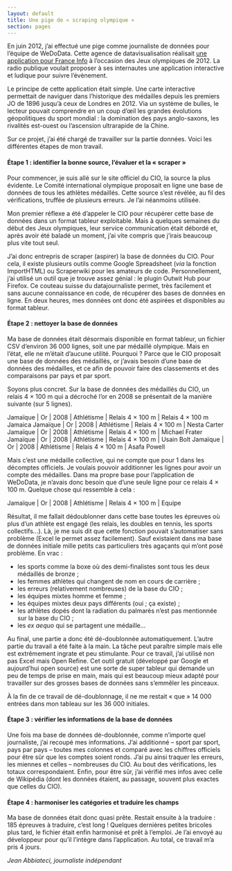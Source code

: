 ```yaml
---
layout: default
title: Une pige de « scraping olympique »
section: pages
---
```


En juin 2012, j’ai effectué une pige comme journaliste de données pour l’équipe de WeDoData. Cette agence de datavisualisation réalisait [une application pour France Info](http://www.franceinfo.fr/jeux-olympiques/medailles) à l’occasion des Jeux olympiques de 2012. La radio publique voulait proposer à ses internautes une application interactive et ludique pour suivre l’évènement.

Le principe de cette application était simple. Une carte interactive permettait de naviguer dans l’historique des médailles depuis les premiers JO de 1896 jusqu’à ceux de Londres en 2012. Via un système de bulles, le lecteur pouvait comprendre en un coup d’œil les grandes évolutions géopolitiques du sport mondial : la domination des pays anglo-saxons, les rivalités est-ouest ou l’ascension ultrarapide de la Chine.

Sur ce projet, j’ai été chargé de travailler sur la partie données. Voici les différentes étapes de mon travail.

#### Étape 1 : identifier la bonne source, l’évaluer et la « scraper »

Pour commencer, je suis allé sur le site officiel du CIO, la source la plus évidente. Le Comité international olympique proposait en ligne une base de données de tous les athlètes médaillés. Cette source s’est révélée, au fil des vérifications, truffée de plusieurs erreurs. Je l’ai néanmoins utilisée.

Mon premier réflexe a été d’appeler le CIO pour récupérer cette base de données dans un format tableur exploitable. Mais à quelques semaines du début des Jeux olympiques, leur service communication était débordé et, après avoir été baladé un moment, j’ai vite compris que j’irais beaucoup plus vite tout seul.

J’ai donc entrepris de scraper (aspirer) la base de données du CIO. Pour cela, il existe plusieurs outils comme Google Spreadsheet (_via_ la fonction ImportHTML) ou Scraperwiki pour les amateurs de code. Personnellement, j’ai utilisé un outil que je trouve assez génial : le plugin Outwit Hub pour Firefox. Ce couteau suisse du datajournaliste permet, très facilement et sans aucune connaissance en code, de récupérer des bases de données en ligne. En deux heures, mes données ont donc été aspirées et disponibles au format tableur.

#### Étape 2 : nettoyer la base de données

Ma base de données était désormais disponible en format tableur, un fichier CSV d’environ 36 000 lignes, soit une par médaillé olympique. Mais en l’état, elle ne m’était d’aucune utilité. Pourquoi ? Parce que le CIO proposait une base de données des médaillés, or j’avais besoin d’une base de données des médailles, et ce afin de pouvoir faire des classements et des comparaisons par pays et par sport.

Soyons plus concret. Sur la base de données des médaillés du CIO, un relais 4 × 100 m qui a décroché l’or en 2008 se présentait de la manière suivante (sur 5 lignes).

Jamaïque | Or | 2008 | Athlétisme | Relais 4 × 100 m | Relais 4 × 100 m Jamaica
Jamaïque | Or | 2008 | Athlétisme | Relais 4 × 100 m | Nesta Carter
Jamaïque | Or | 2008 | Athlétisme | Relais 4 × 100 m | Michael Frater
Jamaïque | Or | 2008 | Athlétisme | Relais 4 × 100 m | Usain Bolt
Jamaïque | Or | 2008 | Athlétisme | Relais 4 × 100 m | Asafa Powell

Mais c’est une médaille collective, qui ne compte que pour 1 dans les décomptes officiels. Je voulais pouvoir additionner les lignes pour avoir un compte des médailles. Dans ma propre base pour l’application de WeDoData, je n’avais donc besoin que d’une seule ligne pour ce relais 4 × 100 m. Quelque chose qui ressemble à cela :

Jamaïque | Or | 2008 | Athlétisme | Relais 4 × 100 m | Equipe

Résultat, il me fallait dédoublonner dans cette base toutes les épreuves où plus d’un athlète est engagé (les relais, les doubles en tennis, les sports collectifs...). Là, je me suis dit que cette fonction pouvait s’automatiser sans problème (Excel le permet assez facilement). Sauf existaient dans ma base de données initiale mille petits cas particuliers très agaçants qui m’ont posé problème. En vrac :

* les sports comme la boxe où des demi-finalistes sont tous les deux médaillés de bronze ;
* les femmes athlètes qui changent de nom en cours de carrière ;
* les erreurs (relativement nombreuses) de la base du CIO ;
* les équipes mixtes homme et femme ;
* les équipes mixtes deux pays différents (oui ; ça existe) ;
* les athlètes dopés dont la radiation du palmarès n’est pas mentionnée sur la base du
CIO ;
* les _ex aequo_ qui se partagent une médaille...

Au final, une partie a donc été dé-doublonnée automatiquement. L’autre partie du travail a été faite à la main. La tâche peut paraître simple mais elle est extrêmement ingrate et peu stimulante. Pour ce travail, j’ai utilisé non pas Excel mais Open Refine. Cet outil gratuit (développé par Google et aujourd’hui open source) est une sorte de super tableur qui demande un peu de temps de prise en main, mais qui est beaucoup mieux adapté pour travailler sur des grosses bases de données sans s’emmêler les pinceaux.

À la fin de ce travail de dé-doublonnage, il ne me restait « que » 14 000 entrées dans mon tableau sur les 36 000 initiales.

#### Étape 3 : vérifier les informations de la base de données

Une fois ma base de données dé-doublonnée, comme n’importe quel journaliste, j’ai recoupé mes informations. J’ai additionné – sport par sport, pays par pays – toutes mes colonnes et comparé avec les chiffres officiels pour être sûr que les comptes soient ronds. J’ai pu ainsi traquer les erreurs, les miennes et celles – nombreuses du CIO. Au bout des vérifications, les totaux correspondaient. Enfin, pour être sûr, j’ai vérifié mes infos avec celle de Wikipédia (dont les données étaient, au passage, souvent plus exactes que celles du CIO).

#### Étape 4 : harmoniser les catégories et traduire les champs

Ma base de données était donc quasi prête. Restait ensuite à la traduire : 185 épreuves à traduire, c’est long ! Quelques dernières petites bricoles plus tard, le fichier était enfin harmonisé et prêt à l’emploi. Je l’ai envoyé au développeur pour qu’il l’intègre dans l’application. Au total, ce travail m’a pris 4 jours.

_Jean Abbiateci, journaliste indépendant_
